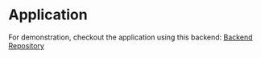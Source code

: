 # Application
For demonstration, checkout the application using this backend: [Backend Repository](https://github.com/umermaher/Chat-Android)
